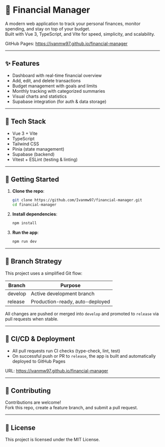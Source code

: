 # 💸 Financial Manager

A modern web application to track your personal finances, monitor spending, and stay on top of your budget.  
Built with Vue 3, TypeScript, and Vite for speed, simplicity, and scalability.

GitHub Pages: https://ivanmw97.github.io/financial-manager

---

## ✨ Features

- Dashboard with real-time financial overview
- Add, edit, and delete transactions
- Budget management with goals and limits
- Monthly tracking with categorized summaries
- Visual charts and statistics
- Supabase integration (for auth & data storage)

---

## 🧰 Tech Stack

- Vue 3 + Vite
- TypeScript
- Tailwind CSS
- Pinia (state management)
- Supabase (backend)
- Vitest + ESLint (testing & linting)

---

## 🚀 Getting Started

1. **Clone the repo**:
   
   ```bash
   git clone https://github.com/Ivanmw97/financial-manager.git
   cd financial-manager
   ```
2. **Install dependencies**:
   
   ```bash
   npm install
   ```
3. **Run the app**:
   
   ```bash
   npm run dev
   ```

---

## 🌳 Branch Strategy

This project uses a simplified Git flow:

| Branch    | Purpose                          |
|-----------|----------------------------------|
| develop   | Active development branch        |
| release   | Production-ready, auto-deployed  |

All changes are pushed or merged into `develop` and promoted to `release` via pull requests when stable.

---

## 🧪 CI/CD & Deployment

- All pull requests run CI checks (type-check, lint, test)
- On successful push or PR to `release`, the app is built and automatically deployed to GitHub Pages

URL: https://ivanmw97.github.io/financial-manager

---

## 🤝 Contributing

Contributions are welcome!  
Fork this repo, create a feature branch, and submit a pull request.

---

## 📄 License

This project is licensed under the MIT License.
